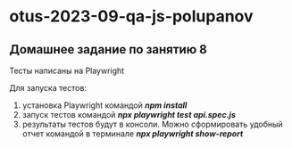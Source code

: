 # otus-2023-09-qa-js-polupanov
## Домашнее задание по занятию 8

Тесты написаны на Playwright

Для запуска тестов:
1. установка Playwright командой ***npm install***
2. запуск тестов командой ***npx playwright test api.spec.js***
3. результаты тестов будут в консоли. Можно сформировать удобный отчет командой в терминале ***npx playwright show-report***
